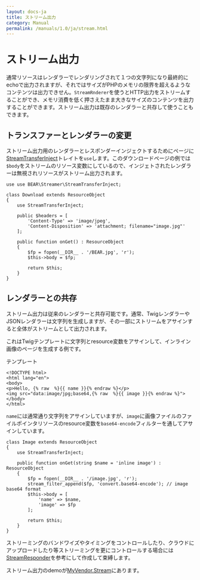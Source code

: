 ```yaml
---
layout: docs-ja
title: ストリーム出力
category: Manual
permalink: /manuals/1.0/ja/stream.html
---
```


# ストリーム出力

通常リソースはレンダラーでレンダリングされて１つの文字列になり最終的にechoで出力されますが、それではサイズがPHPのメモリの限界を超えるようなコンテンツは出力できせん。`StreamRnderer`を使うとHTTP出力をストリームすることができ、メモリ消費を低く押さえたまま大きなサイズのコンテンツを出力することができます。ストリーム出力は既存のレンダラーと共存して使うこともできます。

## トランスファーとレンダラーの変更

ストリーム出力用のレンダラーとレスポンダーインジェクトするためにページに[StreamTransferInject](https://github.com/bearsunday/BEAR.Streamer/blob/1.x/src/StreamTransferInject.php)トレイトを`use`します。このダウンロードページの例では`$body`をストリームのリソース変数にしているので、インジェトされたレンダラーは無視されリソースがストリーム出力されます。

```php?start_inline
use use BEAR\Streamer\StreamTransferInject;

class Download extends ResourceObject
{
    use StreamTransferInject;

    public $headers = [
        'Content-Type' => 'image/jpeg',
        'Content-Disposition' => 'attachment; filename="image.jpg"'
    ];

    public function onGet() : ResourceObject
    {
        $fp = fopen(__DIR__ . '/BEAR.jpg', 'r');
        $this->body = $fp;

        return $this;
    }
}
```

## レンダラーとの共存

ストリーム出力は従来のレンダラーと共存可能です。通常、TwigレンダラーやJSONレンダラーは文字列を生成しますが、その一部にストリームをアサインすると全体がストリームとして出力されます。

これはTwigテンプレートに文字列とresource変数をアサインして、インライン画像のページを生成する例です。

テンプレート

```twig
<!DOCTYPE html>
<html lang="en">
<body>
<p>Hello, {% raw  %}{{ name }}{% endraw %}</p>
<img src="data:image/jpg;base64,{% raw  %}{{ image }}{% endraw %}">
</body>
</html>
```

`name`には通常通り文字列をアサインしていますが、`image`に画像ファイルのファイルポインタリソースのresource変数を`base64-encode`フィルターを通してアサインしています。

```php?start_inline
class Image extends ResourceObject
{
    use StreamTransferInject;

    public function onGet(string $name = 'inline image') : ResourceObject
    {
        $fp = fopen(__DIR__ . '/image.jpg', 'r');
        stream_filter_append($fp, 'convert.base64-encode'); // image base64 format
        $this->body = [
            'name' => $name,
            'image' => $fp
        ];

        return $this;
    }
}
```

ストリーミングのバンドワイズやタイミングをコントロールしたり、クラウドにアップロードしたり等ストリーミングを更にコントロールする場合には[StreamResponder](https://github.com/bearsunday/BEAR.Streamer/blob/1.x/src/StreamResponder.php#L45-L48)を参考にして作成して束縛します。

ストリーム出力のdemoが[MyVendor.Stream](https://github.com/bearsunday/MyVendor.Stream)にあります。
